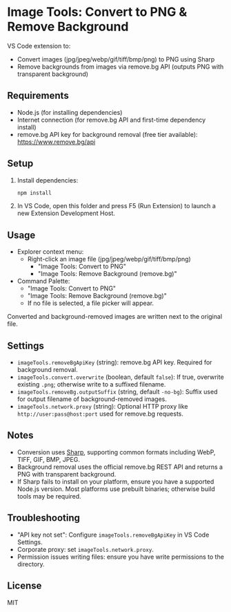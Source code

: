 # Image Tools: Convert to PNG & Remove Background

VS Code extension to:
- Convert images (jpg/jpeg/webp/gif/tiff/bmp/png) to PNG using Sharp
- Remove backgrounds from images via remove.bg API (outputs PNG with transparent background)

## Requirements
- Node.js (for installing dependencies)
- Internet connection (for remove.bg API and first-time dependency install)
- remove.bg API key for background removal (free tier available): https://www.remove.bg/api

## Setup
1. Install dependencies:
   ```bash
   npm install
   ```
2. In VS Code, open this folder and press F5 (Run Extension) to launch a new Extension Development Host.

## Usage
- Explorer context menu:
  - Right-click an image file (jpg/jpeg/webp/gif/tiff/bmp/png)
    - "Image Tools: Convert to PNG"
    - "Image Tools: Remove Background (remove.bg)"
- Command Palette:
  - "Image Tools: Convert to PNG"
  - "Image Tools: Remove Background (remove.bg)"
  - If no file is selected, a file picker will appear.

Converted and background-removed images are written next to the original file.

## Settings
- `imageTools.removeBgApiKey` (string): remove.bg API key. Required for background removal.
- `imageTools.convert.overwrite` (boolean, default `false`): If true, overwrite existing `.png`; otherwise write to a suffixed filename.
- `imageTools.removeBg.outputSuffix` (string, default `-no-bg`): Suffix used for output filename of background-removed images.
- `imageTools.network.proxy` (string): Optional HTTP proxy like `http://user:pass@host:port` used for remove.bg requests.

## Notes
- Conversion uses [Sharp](https://sharp.pixelplumbing.com/), supporting common formats including WebP, TIFF, GIF, BMP, JPEG.
- Background removal uses the official remove.bg REST API and returns a PNG with transparent background.
- If Sharp fails to install on your platform, ensure you have a supported Node.js version. Most platforms use prebuilt binaries; otherwise build tools may be required.

## Troubleshooting
- "API key not set": Configure `imageTools.removeBgApiKey` in VS Code Settings.
- Corporate proxy: set `imageTools.network.proxy`.
- Permission issues writing files: ensure you have write permissions to the directory.

## License
MIT
